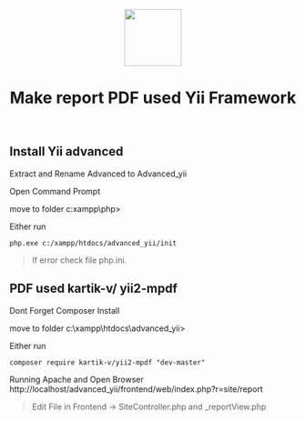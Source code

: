 <p align="center">
    <a href="https://github.com/yiisoft" target="_blank">
        <img src="https://avatars0.githubusercontent.com/u/993323" height="100px">
    </a>
    <h1 align="center">Make report PDF used Yii Framework

</h1>
    <br>
</p>

## Install Yii advanced

Extract and Rename Advanced to Advanced_yii

Open Command Prompt

move to folder c:xampp\php>

Either run
```
php.exe c:/xampp/htdocs/advanced_yii/init
```
>If error check file php.ini.

## PDF used kartik-v/ yii2-mpdf

Dont Forget Composer Install

move to folder c:\xampp\htdocs\advanced_yii>

Either run
```
composer require kartik-v/yii2-mpdf "dev-master"
```

Running Apache and Open Browser http://localhost/advanced_yii/frontend/web/index.php?r=site/report

>Edit File in Frontend -> SiteController.php and _reportView.php
